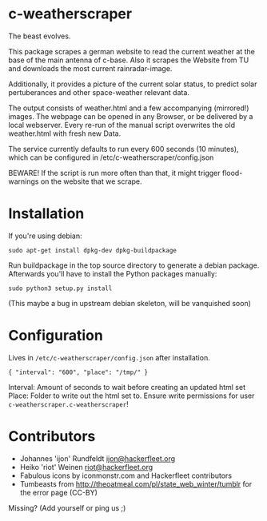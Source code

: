 c-weatherscraper
================
The beast evolves.

This package scrapes a german website to read the current weather at the base of the main antenna of c-base. Also it
scrapes the Website from TU and downloads the most current rainradar-image.

Additionally, it provides a picture of the current solar status, to predict solar pertuberances and other space-weather
relevant data.

The output consists of weather.html and a few accompanying (mirrored!) images. The webpage can be opened in any Browser,
or be delivered by a local webserver. Every re-run of the manual script overwrites the old weather.html with fresh new
Data.

The service currently defaults to run every 600 seconds (10 minutes), which can be configured in
/etc/c-weatherscraper/config.json

BEWARE! If the script is run more often than that, it might trigger flood-warnings on the website that we scrape.

Installation
============
If you're using debian:

`sudo apt-get install dpkg-dev
dpkg-buildpackage`

Run buildpackage in the top source directory to generate a debian package.
Afterwards you'll have to install the Python packages manually:

`sudo python3 setup.py install`

(This maybe a bug in upstream debian skeleton, will be vanquished soon)


Configuration
=============
Lives in `/etc/c-weatherscraper/config.json` after installation.

`{
  "interval": "600",
  "place": "/tmp/"
}`

Interval:   Amount of seconds to wait before creating an updated html set
Place:      Folder to write out the html set to.
            Ensure write permissions for user `c-weatherscraper.c-weatherscraper`!

Contributors
============
* Johannes 'ijon' Rundfeldt <ijon@hackerfleet.org>
* Heiko 'riot' Weinen <riot@hackerfleet.org>
* Fabulous icons by iconmonstr.com and Hackerfleet contributors
* Tumbeasts from http://theoatmeal.com/pl/state_web_winter/tumblr for the error page (CC-BY)

Missing? (Add yourself or ping us ;)

